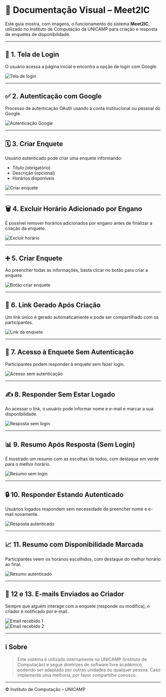 # 📘 Documentação Visual – Meet2IC

Este guia mostra, com imagens, o funcionamento do sistema **Meet2IC**, utilizado no Instituto de Computação da UNICAMP para criação e resposta de enquetes de disponibilidade.

---

## 🔐 1. Tela de Login

O usuário acessa a página inicial e encontra a opção de login com Google.

![Tela de login](images/01-tela_login.png)

---

## ✅ 2. Autenticação com Google

Processo de autenticação OAuth usando a conta institucional ou pessoal do Google.

![Autenticação Google](images/02-auth_google.png)

---

## 🗓 3. Criar Enquete

Usuário autenticado pode criar uma enquete informando:
- Título (obrigatório)
- Descrição (opcional)
- Horários disponíveis

![Criar enquete](images/03-criar_enquete.png)

---

## 🗑 4. Excluir Horário Adicionado por Engano

É possível remover horários adicionados por engano antes de finalizar a criação da enquete.

![Excluir horário](images/04-excluir_horario_errado.png)

---

## ➕ 5. Criar Enquete

Ao preencher todas as informações, basta clicar no botão para criar a enquete.

![Botão criar enquete](images/05-botao_criar_enquete.png)

---

## 🔗 6. Link Gerado Após Criação

Um link único é gerado automaticamente e pode ser compartilhado com os participantes.

![Link da enquete](images/06-link_da_enquete_pos_criacao.png)

---

## 👥 7. Acesso à Enquete Sem Autenticação

Participantes podem responder à enquete sem fazer login.

![Acesso sem autenticação](images/07-acesso_enquete_sem_autenticado.png)

---

## ✍️ 8. Responder Sem Estar Logado

Ao acessar o link, o usuário pode informar nome e e-mail e marcar a sua disponibilidade.

![Resposta sem login](images/08-respondendo_enquete_sem_autenticado.png)

---

## 📊 9. Resumo Após Resposta (Sem Login)

É mostrado um resumo com as escolhas de todos, com destaque em verde para o melhor horário.

![Resumo sem login](images/09-resumo_enquete_sem_autenticado.png)

---

## 🔒 10. Responder Estando Autenticado

Usuários logados respondem sem necessidade de preencher nome e e-mail novamente.

![Resposta autenticado](images/10-respondendo_enquete_autenticado.png)

---

## 📈 11. Resumo com Disponibilidade Marcada

Participantes veem os horários escolhidos, com destaque do melhor horário ao final.

![Resumo autenticado](images/11-resumo_enquete-autenticado_disponibilidade_marcada.png)

---

## 📧 12 e 13. E-mails Enviados ao Criador

Sempre que alguém interage com a enquete (responde ou modifica), o criador é notificado por e-mail.

![Email recebido 1](images/12-e-mail_recebido_interacao_enquete.png)  
![Email recebido 2](images/13-e-mail_recebido_interacao_enquete-2.png)

---

## ℹ️ Sobre

> Este sistema é utilizado internamente na UNICAMP (Instituto de Computação) e segue diretrizes de software livre acadêmico, podendo ser adaptado por outras unidades ou qualquer pessoa. Caso implemente uma melhoria, por favor compartilhe conosco.

---

© Instituto de Computação – UNICAMP


